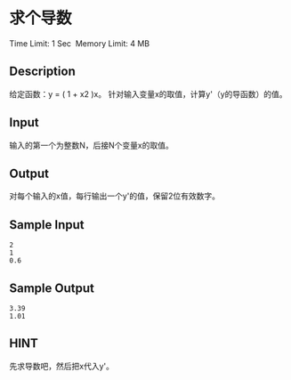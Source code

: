 # 求个导数
Time Limit: 1 Sec  Memory Limit: 4 MB


## Description
给定函数：y = ( 1 + x2 )x。
针对输入变量x的取值，计算y'（y的导函数）的值。




## Input
输入的第一个为整数N，后接N个变量x的取值。


## Output
对每个输入的x值，每行输出一个y'的值，保留2位有效数字。


## Sample Input
```
2
1
0.6

```
## Sample Output
```
3.39
1.01

```

## HINT
先求导数吧，然后把x代入y'。